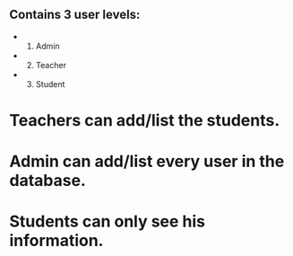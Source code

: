 ## Contains 3 user levels:
 - 1. Admin
 - 2. Teacher
 - 3. Student
 
# Teachers can add/list the students.
# Admin can add/list every user in the database.
# Students can only see his information.
